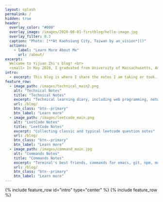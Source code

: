 ```yaml
---
layout: splash
permalink: /
hidden: true
header:
  overlay_color: "#000"
  overlay_image: /images/2020-08-01-firstblog/hello-image.jpg
  overlay_filter: 0.3
  caption: "Photo: [**At Kaohsiung City, Taiwan by an_vision*]()"
  actions:
    - label: "Learn More About Me"
      url: /about/
excerpt:
  Welcome to Yijuan Zhi's blog! <br>
  <small> In May 2020, I graduated from University of Massachusetts, Amherst with a bachelor degree in Computer Science and a minor degree in Mathematics. <br> I will be joining Antra as a SDE in Sep 2020! I am so excited for it! </small>
intro: 
  - excerpt: This blog is where I share the notes I am taking or took. Including technical stuff learning, leetcode notes and commands learning. <br> `progress = learning`
feature_row:
  - image_path: /images/technical_main2.png
    alt: "Technical Notes"
    title: "Technical Notes"
    excerpt: "Technical learning diary, including web programming, network, OS, etc"
    url: /blog/
    btn_class: "btn--primary"
    btn_label: "Learn more"
  - image_path: /images/leetcode_main.png
    alt: "LeetCode Notes"
    title: "LeetCode Notes"
    excerpt: "Collecting classic and typical leetcode question notes"
    url: /blog/
    btn_class: "btn--primary"
    btn_label: "Learn more"
  - image_path: /images/command_main.jpg
    alt: "Commands Notes"
    title: "Commands Notes"
    excerpt: "Terminal's best friends, commands for emacs, git, npm, mongodb, etc"
    url: /blog/
    btn_class: "btn--primary"
    btn_label: "Learn more"      
---
```

{% include feature_row id="intro" type="center" %}
{% include feature_row %}